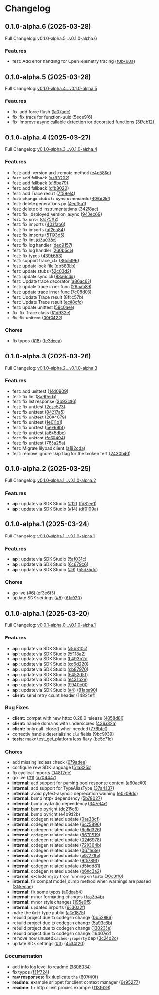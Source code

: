 # Changelog

## 0.1.0-alpha.6 (2025-03-28)

Full Changelog: [v0.1.0-alpha.5...v0.1.0-alpha.6](https://github.com/Mirascope/lilypad-sdk-python/compare/v0.1.0-alpha.5...v0.1.0-alpha.6)

### Features

* feat: Add error handling for OpenTelemetry tracing ([f0b760a](https://github.com/Mirascope/lilypad-sdk-python/commit/f0b760a858a2406cc6784cb226585e6de363592d))

## 0.1.0-alpha.5 (2025-03-28)

Full Changelog: [v0.1.0-alpha.4...v0.1.0-alpha.5](https://github.com/Mirascope/lilypad-sdk-python/compare/v0.1.0-alpha.4...v0.1.0-alpha.5)

### Features

* fix: add force flush ([fa07adc](https://github.com/Mirascope/lilypad-sdk-python/commit/fa07adc1623c79a12812d2484b2f431531a32028))
* fix: fix trace for function-uuid ([5ece916](https://github.com/Mirascope/lilypad-sdk-python/commit/5ece916ff10a50708623d7d2c7f1ba904528e8cf))
* fix: Improve async callable detection for decorated functions ([3f7cb12](https://github.com/Mirascope/lilypad-sdk-python/commit/3f7cb12d8ea51b9d6f0ac4352054c895c361090d))

## 0.1.0-alpha.4 (2025-03-27)

Full Changelog: [v0.1.0-alpha.3...v0.1.0-alpha.4](https://github.com/Mirascope/lilypad-sdk-python/compare/v0.1.0-alpha.3...v0.1.0-alpha.4)

### Features

* feat: add .version and .remote method ([e4c588d](https://github.com/Mirascope/lilypad-sdk-python/commit/e4c588d9e68171cadf1cda06b766d8dd6a4640ec))
* feat: add fallback ([ae83292](https://github.com/Mirascope/lilypad-sdk-python/commit/ae8329261b4bdb515a913ac28a25972e0a1d007f))
* feat: add fallback ([e18ba79](https://github.com/Mirascope/lilypad-sdk-python/commit/e18ba79c6ef83db54fa660090acf1954c435d6e2))
* feat: add fallback ([dfb8020](https://github.com/Mirascope/lilypad-sdk-python/commit/dfb8020fb77a6039b2fc6580e630392264634086))
* feat: add Trace result ([7f59e14](https://github.com/Mirascope/lilypad-sdk-python/commit/7f59e14b1b14e5e78cb4616e9628de2aa5225258))
* feat: change stubs to sync commands ([496d2bf](https://github.com/Mirascope/lilypad-sdk-python/commit/496d2bfcaa7dd189d91d52ab11ccf333da58bf87))
* feat: delete generations.py ([4ecf5a1](https://github.com/Mirascope/lilypad-sdk-python/commit/4ecf5a1d128895ce970c6b16545015c6a437f449))
* feat: delete old instrumentations ([342f8ac](https://github.com/Mirascope/lilypad-sdk-python/commit/342f8ac7760766f6cf5b12851e75a38f769e812a))
* feat: fix _deployed_version_async ([940ec69](https://github.com/Mirascope/lilypad-sdk-python/commit/940ec698abd6697f0773aa22cec41aedb4c948c9))
* feat: fix error ([dd75f12](https://github.com/Mirascope/lilypad-sdk-python/commit/dd75f12fa4859778047a662ee895f5a090a804e7))
* feat: fix imports ([403fab6](https://github.com/Mirascope/lilypad-sdk-python/commit/403fab681dc257dd5f4c488099cbe6d912ff51b7))
* feat: fix imports ([af2ea84](https://github.com/Mirascope/lilypad-sdk-python/commit/af2ea84a237575445013c9b69e9e458294c40bbd))
* feat: fix imports ([51193d5](https://github.com/Mirascope/lilypad-sdk-python/commit/51193d57ee48303c2a9adfbc120278ec545df9c0))
* feat: fix lint ([d3a038c](https://github.com/Mirascope/lilypad-sdk-python/commit/d3a038c0065d7053b3fe1402a9f3ca74f61f4320))
* feat: fix log handler ([ded9157](https://github.com/Mirascope/lilypad-sdk-python/commit/ded91573fdfb344430ba792bcc2420891e8a1d4e))
* feat: fix log handler ([260b5cb](https://github.com/Mirascope/lilypad-sdk-python/commit/260b5cbcb3070dd68934b39d9d8e0dd9ccc83e5a))
* feat: fix types ([439b653](https://github.com/Mirascope/lilypad-sdk-python/commit/439b653eef6bd00b6239e48e1991d73d02b62cd8))
* feat: support trace_ctx ([86c5196](https://github.com/Mirascope/lilypad-sdk-python/commit/86c5196ac0d449a4af1d92bd8807a2aca9c3270b))
* feat: update lock file ([db583bb](https://github.com/Mirascope/lilypad-sdk-python/commit/db583bba287bb82a9aea84d01cd9110ac5e0800c))
* feat: update stubs ([52c03d2](https://github.com/Mirascope/lilypad-sdk-python/commit/52c03d244a3b8d316604767318e035610e306681))
* feat: update sync cli ([88a6cdd](https://github.com/Mirascope/lilypad-sdk-python/commit/88a6cdd711cc769e62ccd843bcb23945ee596667))
* feat: Update trace decorator ([a86ac63](https://github.com/Mirascope/lilypad-sdk-python/commit/a86ac632b7997faa69c51f9c72e56b6e971fce9a))
* feat: update trace inner func ([29aab89](https://github.com/Mirascope/lilypad-sdk-python/commit/29aab892c9e010ba502bca2dac97230f795bbab9))
* feat: update trace inner func ([7c08d08](https://github.com/Mirascope/lilypad-sdk-python/commit/7c08d08913321be6d2cf3dea13154aad85e3649b))
* feat: Update Trace result ([8fbc57b](https://github.com/Mirascope/lilypad-sdk-python/commit/8fbc57baf861fa865f906ef8d64e3207a1b276a8))
* feat: Update Trace result ([ec88cfc](https://github.com/Mirascope/lilypad-sdk-python/commit/ec88cfcdca2b76e11323362341c7de87cc9b2a21))
* feat: update unittest ([59c0aee](https://github.com/Mirascope/lilypad-sdk-python/commit/59c0aee98cf7a0ebf7255c01828b39321bcf4784))
* fix: fix Trace class ([81d932e](https://github.com/Mirascope/lilypad-sdk-python/commit/81d932e6e3eecf58eb2d0fd341730326f0a6e527))
* fix: fix unittest ([39f0422](https://github.com/Mirascope/lilypad-sdk-python/commit/39f0422236e654a649437464b6b62f081217e1ce))


### Chores

* fix typos ([#18](https://github.com/Mirascope/lilypad-sdk-python/issues/18)) ([fe3dcca](https://github.com/Mirascope/lilypad-sdk-python/commit/fe3dcca4b46d88fd3b2ae7ea57c06fa75f815c1d))

## 0.1.0-alpha.3 (2025-03-26)

Full Changelog: [v0.1.0-alpha.2...v0.1.0-alpha.3](https://github.com/Mirascope/lilypad-sdk-python/compare/v0.1.0-alpha.2...v0.1.0-alpha.3)

### Features

* feat: add unittest ([14d0909](https://github.com/Mirascope/lilypad-sdk-python/commit/14d0909d1bd73e867e7c9d19eca48cfb913b205c))
* feat: fix lint ([8a90eda](https://github.com/Mirascope/lilypad-sdk-python/commit/8a90edaa5f1147f9c381f1e375585012aac2a453))
* feat: fix list response ([3b93c96](https://github.com/Mirascope/lilypad-sdk-python/commit/3b93c961696ae901d33bd5c1843b9c844fb898ec))
* feat: fix unittest ([2cac573](https://github.com/Mirascope/lilypad-sdk-python/commit/2cac57344d9aff47a42ed34f8b19eb2f8b7378b0))
* feat: fix unittest ([84217a5](https://github.com/Mirascope/lilypad-sdk-python/commit/84217a5e862a9f01b16b508519eace80827c0ae8))
* feat: fix unittest ([2094079](https://github.com/Mirascope/lilypad-sdk-python/commit/2094079447135beaf411fba984c3041d26509e65))
* feat: fix unittest ([1e011b1](https://github.com/Mirascope/lilypad-sdk-python/commit/1e011b1cbafe6fc407a26df172a9335fb7b163d2))
* feat: fix unittest ([5e969bf](https://github.com/Mirascope/lilypad-sdk-python/commit/5e969bf2f9ff2886a7e99e683317a1505975268a))
* feat: fix unittest ([a645dbc](https://github.com/Mirascope/lilypad-sdk-python/commit/a645dbc7a4362f05f8a3a40bf64d698927c6c15d))
* feat: fix unittest ([fe60494](https://github.com/Mirascope/lilypad-sdk-python/commit/fe6049484bf2e1684c65a6c5dc98607ac290ffde))
* feat: fix unittest ([765a25a](https://github.com/Mirascope/lilypad-sdk-python/commit/765a25ad49aacfe327f4b53e5abfb62bae18ae0e))
* feat: Migrate lilypad client ([a182cda](https://github.com/Mirascope/lilypad-sdk-python/commit/a182cdabd45340ee64084d8d14b2b10f50ea5c92))
* feat: remove ignore skip flag for the broken test ([2430b40](https://github.com/Mirascope/lilypad-sdk-python/commit/2430b4069a9a715b7957c51154fc8b44dc4678ee))

## 0.1.0-alpha.2 (2025-03-25)

Full Changelog: [v0.1.0-alpha.1...v0.1.0-alpha.2](https://github.com/Mirascope/lilypad-sdk-python/compare/v0.1.0-alpha.1...v0.1.0-alpha.2)

### Features

* **api:** update via SDK Studio ([#12](https://github.com/Mirascope/lilypad-sdk-python/issues/12)) ([fd81ee1](https://github.com/Mirascope/lilypad-sdk-python/commit/fd81ee14fd952ae9751e923acef5b37a93567c1a))
* **api:** update via SDK Studio ([#14](https://github.com/Mirascope/lilypad-sdk-python/issues/14)) ([df0109a](https://github.com/Mirascope/lilypad-sdk-python/commit/df0109a4980703b52d7fa5442c53c69fb3154ccb))

## 0.1.0-alpha.1 (2025-03-24)

Full Changelog: [v0.1.0-alpha.1...v0.1.0-alpha.1](https://github.com/Mirascope/lilypad-sdk-python/compare/v0.1.0-alpha.1...v0.1.0-alpha.1)

### Features

* **api:** update via SDK Studio ([5af031c](https://github.com/Mirascope/lilypad-sdk-python/commit/5af031cfca594a11be2ce5fc7514e5cb90102abe))
* **api:** update via SDK Studio ([6c679c6](https://github.com/Mirascope/lilypad-sdk-python/commit/6c679c6115daead0f7fb0c227aeeb9c5f613e052))
* **api:** update via SDK Studio ([#9](https://github.com/Mirascope/lilypad-sdk-python/issues/9)) ([55d85dc](https://github.com/Mirascope/lilypad-sdk-python/commit/55d85dc2a54de92115a9d550c3518fdad896b38f))


### Chores

* go live ([#6](https://github.com/Mirascope/lilypad-sdk-python/issues/6)) ([ef3e6f6](https://github.com/Mirascope/lilypad-sdk-python/commit/ef3e6f656db285895e9864c2c133a7af5fefcea2))
* update SDK settings ([#8](https://github.com/Mirascope/lilypad-sdk-python/issues/8)) ([61c97ff](https://github.com/Mirascope/lilypad-sdk-python/commit/61c97ff6bcc8971a9bb1bc6e2b5b34764d4e8e9b))

## 0.1.0-alpha.1 (2025-03-20)

Full Changelog: [v0.0.1-alpha.0...v0.1.0-alpha.1](https://github.com/Mirascope/lilypad-sdk-python/compare/v0.0.1-alpha.0...v0.1.0-alpha.1)

### Features

* **api:** update via SDK Studio ([a5b310c](https://github.com/Mirascope/lilypad-sdk-python/commit/a5b310c877d165da34a419cec22e812061796740))
* **api:** update via SDK Studio ([5f118a2](https://github.com/Mirascope/lilypad-sdk-python/commit/5f118a27674c63d1e2696e7bba312248ac4719c4))
* **api:** update via SDK Studio ([b493b2d](https://github.com/Mirascope/lilypad-sdk-python/commit/b493b2d898d30ff41ba43d0371ec6672e39bc783))
* **api:** update via SDK Studio ([cc6d220](https://github.com/Mirascope/lilypad-sdk-python/commit/cc6d2204bc53813de18ec5b3b8d3604ae350b150))
* **api:** update via SDK Studio ([db87970](https://github.com/Mirascope/lilypad-sdk-python/commit/db87970e81ae8dd2fc503b7b62cb0a06945e201f))
* **api:** update via SDK Studio ([6452d5f](https://github.com/Mirascope/lilypad-sdk-python/commit/6452d5f711ae076021c49154c329d4b47ade4150))
* **api:** update via SDK Studio ([e431b2e](https://github.com/Mirascope/lilypad-sdk-python/commit/e431b2e52c418a7d8f16d47cf86a242d440d9c74))
* **api:** update via SDK Studio ([9940c00](https://github.com/Mirascope/lilypad-sdk-python/commit/9940c00722028375c2948b14cd1a8c2f15aa58c2))
* **api:** update via SDK Studio ([#4](https://github.com/Mirascope/lilypad-sdk-python/issues/4)) ([81abe90](https://github.com/Mirascope/lilypad-sdk-python/commit/81abe90d26a8a40884e532b43301735cd3332e86))
* **client:** send retry count header ([14824ef](https://github.com/Mirascope/lilypad-sdk-python/commit/14824efc0fe5773ff3bbc5384f66d2c1afe8b187))


### Bug Fixes

* **client:** compat with new httpx 0.28.0 release ([4858d80](https://github.com/Mirascope/lilypad-sdk-python/commit/4858d80775a175d43bc22ae70994714b08f55103))
* **client:** handle domains with underscores ([436a32a](https://github.com/Mirascope/lilypad-sdk-python/commit/436a32a1a9127ad620022d9960400c5499182e19))
* **client:** only call .close() when needed ([776bfc1](https://github.com/Mirascope/lilypad-sdk-python/commit/776bfc10afd098183b5bd1426e7e204c9549d0e0))
* correctly handle deserialising `cls` fields ([9bc9939](https://github.com/Mirascope/lilypad-sdk-python/commit/9bc993920032995128cdc1c2d65f713bb725a8ce))
* **tests:** make test_get_platform less flaky ([be5c71c](https://github.com/Mirascope/lilypad-sdk-python/commit/be5c71c4cf5473e9826afe3c539e645f89c40163))


### Chores

* add missing isclass check ([079adee](https://github.com/Mirascope/lilypad-sdk-python/commit/079adee835d90001b54c61e22e7227c18721967e))
* configure new SDK language ([51a325c](https://github.com/Mirascope/lilypad-sdk-python/commit/51a325c6cc974d3fba6811652f08d0f4ea703bbd))
* fix cyclical imports ([048f2de](https://github.com/Mirascope/lilypad-sdk-python/commit/048f2def739df98f1037fe3e8a3af04bcf3cc5a9))
* go live ([#1](https://github.com/Mirascope/lilypad-sdk-python/issues/1)) ([a704447](https://github.com/Mirascope/lilypad-sdk-python/commit/a704447f91a25d38bbdc734aaaa1eb9fd2b0c306))
* **internal:** add support for parsing bool response content ([a60ac00](https://github.com/Mirascope/lilypad-sdk-python/commit/a60ac00e1e63462414e0994c7705eed8c5c65d77))
* **internal:** add support for TypeAliasType ([37a4237](https://github.com/Mirascope/lilypad-sdk-python/commit/37a42373380116735e8be345101a150107a38a2a))
* **internal:** avoid pytest-asyncio deprecation warning ([e0909dc](https://github.com/Mirascope/lilypad-sdk-python/commit/e0909dcc30d0e201a40470cb06fb24ce1c565e5c))
* **internal:** bump httpx dependency ([5b78027](https://github.com/Mirascope/lilypad-sdk-python/commit/5b780270dd211e727c55b16a42cc71521e3ab064))
* **internal:** bump pydantic dependency ([347ef4e](https://github.com/Mirascope/lilypad-sdk-python/commit/347ef4e574105271ec45c333d2d77c2aefae999c))
* **internal:** bump pyright ([dc215c8](https://github.com/Mirascope/lilypad-sdk-python/commit/dc215c8db5a474b66ff611113daafad91048e5ef))
* **internal:** bump pyright ([e4b9d2b](https://github.com/Mirascope/lilypad-sdk-python/commit/e4b9d2b8d4a6ddad345e0e451f051ecec5ea4454))
* **internal:** codegen related update ([0aa38cf](https://github.com/Mirascope/lilypad-sdk-python/commit/0aa38cf1d128c70a013c7c6c0bc32f42ed275b01))
* **internal:** codegen related update ([6c25896](https://github.com/Mirascope/lilypad-sdk-python/commit/6c25896f975c097445dda6e511c0b674c50c61d1))
* **internal:** codegen related update ([6c9d326](https://github.com/Mirascope/lilypad-sdk-python/commit/6c9d3265ea55449604e0f9ac9a84a4db68d783c2))
* **internal:** codegen related update ([8670519](https://github.com/Mirascope/lilypad-sdk-python/commit/86705196ca3bcc30e2143c2d3c9c6c401ad0a6ee))
* **internal:** codegen related update ([02d6978](https://github.com/Mirascope/lilypad-sdk-python/commit/02d69786985ff6ef7e6f9fe3862428197f098d4e))
* **internal:** codegen related update ([720364b](https://github.com/Mirascope/lilypad-sdk-python/commit/720364b22aced3f892072017dbec915f55405937))
* **internal:** codegen related update ([0671e3e](https://github.com/Mirascope/lilypad-sdk-python/commit/0671e3e32af17c7a9e816f9f8f2cf56e6e0a6504))
* **internal:** codegen related update ([e97778e](https://github.com/Mirascope/lilypad-sdk-python/commit/e97778e17088a766bcaff0c4e8ea3cb991eac090))
* **internal:** codegen related update ([9f5789f](https://github.com/Mirascope/lilypad-sdk-python/commit/9f5789f184ebc73e28644641121fe9ff67a40ee6))
* **internal:** codegen related update ([d5bdd81](https://github.com/Mirascope/lilypad-sdk-python/commit/d5bdd8130331fe86b175fe550821862cff791182))
* **internal:** codegen related update ([b60c3a2](https://github.com/Mirascope/lilypad-sdk-python/commit/b60c3a201f0e19bdcbc1aaa3edf58212bddb7a2e))
* **internal:** exclude mypy from running on tests ([30c3ff8](https://github.com/Mirascope/lilypad-sdk-python/commit/30c3ff80293324fdf02df4f3f1d3bb7efde38fdb))
* **internal:** fix compat model_dump method when warnings are passed ([355ecae](https://github.com/Mirascope/lilypad-sdk-python/commit/355ecae3f5b94e5bd7f5eaaffd04332da5db619c))
* **internal:** fix some typos ([a0deab4](https://github.com/Mirascope/lilypad-sdk-python/commit/a0deab4d2d693a93b814e9e85bfdfb2b52570f02))
* **internal:** minor formatting changes ([1ca3b4b](https://github.com/Mirascope/lilypad-sdk-python/commit/1ca3b4b57ff57332b6b5057e43899fa0d025ae3d))
* **internal:** minor style changes ([195e9f5](https://github.com/Mirascope/lilypad-sdk-python/commit/195e9f5c9a663f5c9d6800ca59d8b6620ab11376))
* **internal:** updated imports ([6630a2f](https://github.com/Mirascope/lilypad-sdk-python/commit/6630a2f51bca333c7af2865c7af43c04a67e9b62))
* make the `Omit` type public ([a3e1875](https://github.com/Mirascope/lilypad-sdk-python/commit/a3e18759a5328666477f3da067d55341a244e0d5))
* rebuild project due to codegen change ([0b52886](https://github.com/Mirascope/lilypad-sdk-python/commit/0b52886a87ed275efc889cef0494062edfb75c5f))
* rebuild project due to codegen change ([5a93c6b](https://github.com/Mirascope/lilypad-sdk-python/commit/5a93c6bf9438d6c6c0454e02df6f02dbc5030a02))
* rebuild project due to codegen change ([130235e](https://github.com/Mirascope/lilypad-sdk-python/commit/130235eb791325fda13064b6e5964c8328108b19))
* rebuild project due to codegen change ([16407e2](https://github.com/Mirascope/lilypad-sdk-python/commit/16407e28881de3086ac3500f9829173d9941317b))
* remove now unused `cached-property` dep ([3c24d2c](https://github.com/Mirascope/lilypad-sdk-python/commit/3c24d2c812d1f53de5f60cefc03576dbf972b726))
* update SDK settings ([#3](https://github.com/Mirascope/lilypad-sdk-python/issues/3)) ([4c34f20](https://github.com/Mirascope/lilypad-sdk-python/commit/4c34f20fb2f752aee08c8f456c2b459622450368))


### Documentation

* add info log level to readme ([9806034](https://github.com/Mirascope/lilypad-sdk-python/commit/980603434868e60fb859afb2144a67dc8c148c89))
* fix typos ([f31f724](https://github.com/Mirascope/lilypad-sdk-python/commit/f31f7244222329090c51c32463904cbcc42deec0))
* **raw responses:** fix duplicate `the` ([607f40f](https://github.com/Mirascope/lilypad-sdk-python/commit/607f40fb74e62331f310943f0594cd4d5a2a3ba8))
* **readme:** example snippet for client context manager ([6e95277](https://github.com/Mirascope/lilypad-sdk-python/commit/6e952776c826092ed999ab8d2c94c837da3ea6a3))
* **readme:** fix http client proxies example ([113f629](https://github.com/Mirascope/lilypad-sdk-python/commit/113f62910c2bd0f32765dbc4039b01692c4251a9))
